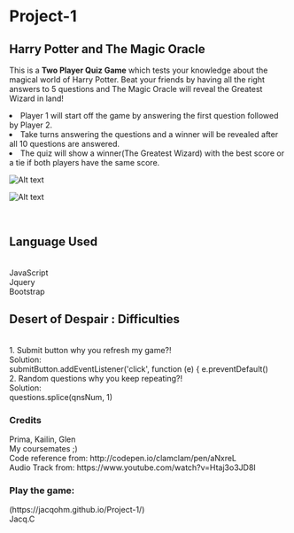 # Project-1

<h2>Harry Potter and The Magic Oracle</h2>

This is a <strong>Two Player Quiz Game</strong> which tests your knowledge about the magical world of Harry Potter.
Beat your friends by having all the right answers to 5 questions and The Magic Oracle will reveal the Greatest Wizard in land!
<br>
<li>Player 1 will start off the game by answering the first question followed by Player 2.</li>
<li>Take turns answering the questions and a winner will be revealed after all 10 questions are answered.</li>
<li>The quiz will show a winner(The Greatest Wizard) with the best score or a tie if both players have the same score.</li>

![Alt text](http://gdurl.com/kYYl "Welcome page")

![Alt text](http://gdurl.com/mLBE "Player page")

<br>
<h2>Language Used</h2 >
<br>
JavaScript
<br>
Jquery
<br>
Bootstrap
<br>


<h2>Desert of Despair : Difficulties</h2>
<br>
1. Submit button why you refresh my game?!
<br>
Solution: 
<br>
submitButton.addEventListener('click', function (e) {
    e.preventDefault()
<br>    
2. Random questions why you keep repeating?!
<br>
Solution:
<br>
questions.splice(qnsNum, 1)

<br>
<h3>Credits</h3> 
Prima, Kailin, Glen
<br>
My coursemates ;)
<br>
Code reference from:
http://codepen.io/clamclam/pen/aNxreL
<br>
Audio Track from:
https://www.youtube.com/watch?v=Htaj3o3JD8I
<br>
<h3>Play the game:</h3> (https://jacqohm.github.io/Project-1/)


<br>
Jacq.C
